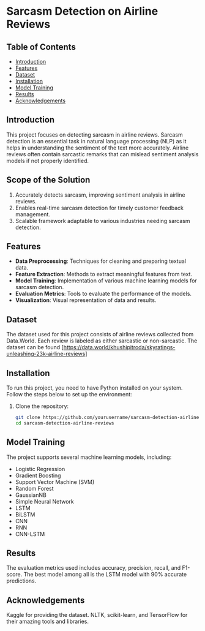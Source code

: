 # Sarcasm Detection on Airline Reviews

## Table of Contents
- [Introduction](#introduction)
- [Features](#features)
- [Dataset](#dataset)
- [Installation](#installation)
- [Model Training](#model-training)
- [Results](#results)
- [Acknowledgements](#acknowledgements)

## Introduction
This project focuses on detecting sarcasm in airline reviews. Sarcasm detection is an essential task in natural language processing (NLP) as it helps in understanding the sentiment of the text more accurately. Airline reviews often contain sarcastic remarks that can mislead sentiment analysis models if not properly identified.

## Scope of the Solution
1. Accurately detects sarcasm, improving sentiment analysis in airline reviews.
2. Enables real-time sarcasm detection for timely customer feedback management.
3. Scalable framework adaptable to various industries needing sarcasm detection.


## Features
- **Data Preprocessing**: Techniques for cleaning and preparing textual data.
- **Feature Extraction**: Methods to extract meaningful features from text.
- **Model Training**: Implementation of various machine learning models for sarcasm detection.
- **Evaluation Metrics**: Tools to evaluate the performance of the models.
- **Visualization**: Visual representation of data and results.

## Dataset
The dataset used for this project consists of airline reviews collected from Data.World. Each review is labeled as either sarcastic or non-sarcastic. The dataset can be found [https://data.world/khushipitroda/skyratings-unleashing-23k-airline-reviews]

## Installation
To run this project, you need to have Python installed on your system. Follow the steps below to set up the environment:

1. Clone the repository:
    ```bash
    git clone https://github.com/yourusername/sarcasm-detection-airline-reviews.git
    cd sarcasm-detection-airline-reviews
    ```

## Model Training
The project supports several machine learning models, including:
- Logistic Regression
- Gradient Boosting
- Support Vector Machine (SVM)
- Random Forest
- GaussianNB
- Simple Neural Network
- LSTM
- BiLSTM
- CNN
- RNN
- CNN-LSTM

## Results
The evaluation metrics used includes accuracy, precision, recall, and F1-score.
The best model among all is the LSTM model with 90% accurate predictions.

## Acknowledgements
Kaggle for providing the dataset.
NLTK, scikit-learn, and TensorFlow for their amazing tools and libraries.
